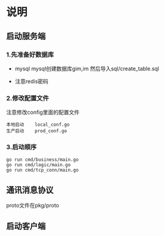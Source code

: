 # 说明

## 启动服务端
### 1.先准备好数据库
- mysql
mysql创建数据库gim,im
然后导入sql/create_table.sql

- 注意redis密码

### 2.修改配置文件

注意修改config里面的配置文件
```
本地启动    local_conf.go
生产启动    prod_conf.go
```

### 3.启动顺序
```
go run cmd/business/main.go
go run cmd/logic/main.go
go run cmd/tcp_conn/main.go
```

## 通讯消息协议

proto文件在pkg/proto


## 启动客户端